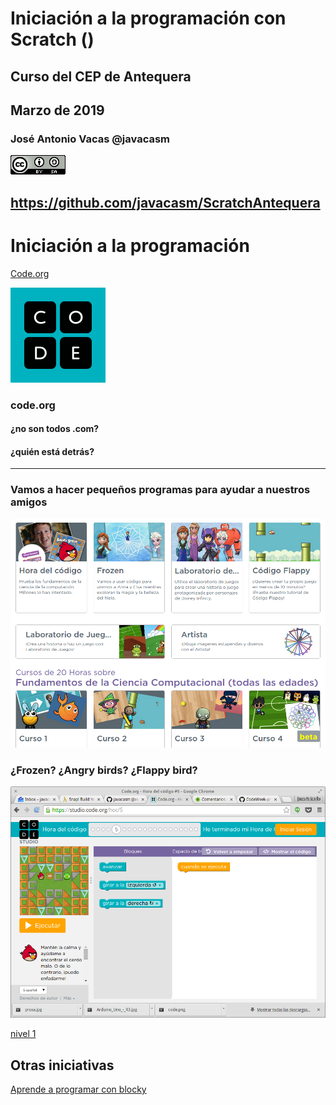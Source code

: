 # Iniciación a la programación con Scratch ()

## Curso del CEP de Antequera

## Marzo de 2019

### José Antonio Vacas @javacasm

[![CCbySA](imagenes/CCbySQ_88x31.png)](./imagenes/Licencia_CC.png)

## https://github.com/javacasm/ScratchAntequera

# Iniciación a la programación

[Code.org](https://code.org/)


![code](./imagenes/code.png)

### code.org

#### ¿no son todos .com?

#### ¿quién está detrás?


* * *

### Vamos a hacer pequeños programas para ayudar a nuestros amigos

![personajes](./imagenes/personajes_code.png)

### ¿Frozen? ¿Angry birds? ¿Flappy bird?

![angry birds](./imagenes/AngryBird_code.png)

[nivel 1](https://studio.code.org/hoc/1/)

## Otras iniciativas

[Aprende a programar con blocky](http://www.aprendeprogramando.es/blockly/modules)
